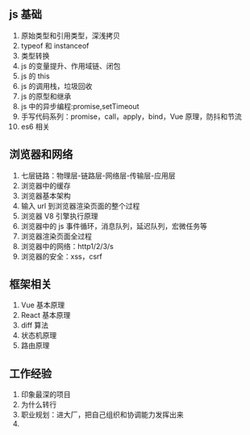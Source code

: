 ## js 基础

1. 原始类型和引用类型，深浅拷贝
2. typeof 和 instanceof
3. 类型转换
4. js 的变量提升、作用域链、闭包
5. js 的 this
6. js 的调用栈，垃圾回收
7. js 的原型和继承
8. js 中的异步编程:promise,setTimeout
9. 手写代码系列：promise，call，apply，bind，Vue 原理，防抖和节流
10. es6 相关

## 浏览器和网络

1. 七层链路：物理层-链路层-网络层-传输层-应用层
2. 浏览器中的缓存
3. 浏览器基本架构
4. 输入 url 到浏览器渲染页面的整个过程
5. 浏览器 V8 引擎执行原理
6. 浏览器中的 js 事件循环，消息队列，延迟队列，宏微任务等
7. 浏览器渲染页面全过程
8. 浏览器中的网络：http1/2/3/s
9. 浏览器的安全：xss，csrf

## 框架相关

1. Vue 基本原理
2. React 基本原理
3. diff 算法
4. 状态机原理
5. 路由原理

## 工作经验

1. 印象最深的项目
2. 为什么转行
3. 职业规划：进大厂，把自己组织和协调能力发挥出来
4.
